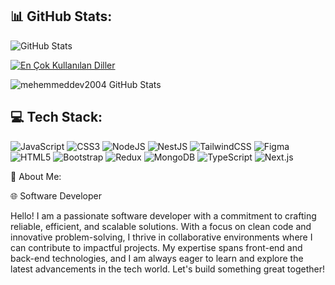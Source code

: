 ## 📊 GitHub Stats:

![GitHub Stats](https://github-readme-stats.vercel.app/api?username=mehemmeddev2004&show_icons=true&theme=radical)

[![En Çok Kullanılan Diller](https://github-readme-stats.vercel.app/api/top-langs/?username=mehemmeddev2004&layout=compact&theme=radical)](https://github.com/mehemmeddev2004)

![mehemmeddev2004 GitHub Stats](https://github-readme-stats.vercel.app/api?username=mehemmeddev2004&show_icons=true&theme=radical)



## 💻 Tech Stack:
![JavaScript](https://img.shields.io/badge/JavaScript-F7DF1E?style=for-the-badge&logo=javascript&logoColor=black)
![CSS3](https://img.shields.io/badge/CSS3-1572B6?style=for-the-badge&logo=css3&logoColor=white)
![NodeJS](https://img.shields.io/badge/Node.js-43853D?style=for-the-badge&logo=node.js&logoColor=white)
![NestJS](https://img.shields.io/badge/NestJS-E0234E?style=for-the-badge&logo=nestjs&logoColor=white)
![TailwindCSS](https://img.shields.io/badge/TailwindCSS-06B6D4?style=for-the-badge&logo=tailwindcss&logoColor=white)
![Figma](https://img.shields.io/badge/Figma-F24E1E?style=for-the-badge&logo=figma&logoColor=white)
![HTML5](https://img.shields.io/badge/HTML5-E34F26?style=for-the-badge&logo=html5&logoColor=white)
![Bootstrap](https://img.shields.io/badge/Bootstrap-7952B3?style=for-the-badge&logo=bootstrap&logoColor=white)
![Redux](https://img.shields.io/badge/Redux-764ABC?style=for-the-badge&logo=redux&logoColor=white)
![MongoDB](https://img.shields.io/badge/MongoDB-47A248?style=for-the-badge&logo=mongodb&logoColor=white)
![TypeScript](https://img.shields.io/badge/TypeScript-3178C6?style=for-the-badge&logo=typescript&logoColor=white)
![Next.js](https://img.shields.io/badge/Next.js-000000?style=for-the-badge&logo=next.js&logoColor=white)


💫 About Me:

🌐 Software Developer

Hello! I am a passionate software developer with a commitment to crafting reliable, efficient, and scalable solutions. With a focus on clean code and innovative problem-solving, I thrive in collaborative environments where I can contribute to impactful projects. My expertise spans front-end and back-end technologies, and I am always eager to learn and explore the latest advancements in the tech world. Let's build something great together!
